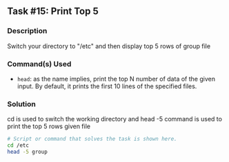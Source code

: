 ## Task #15: Print Top 5

### Description
Switch your directory to "/etc" and then display top 5 rows of group file 

### Command(s) Used
- `head`: as the name implies, print the top N number of data of the given input. By default, it prints the first 10 lines of the specified files. 

### Solution
cd is used to switch the working directory and head -5 command is used to print the top 5 rows given file


```bash
# Script or command that solves the task is shown here.
cd /etc
head -5 group
```